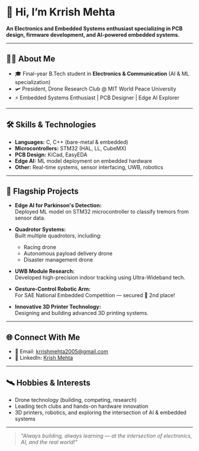 # 👋 Hi, I’m Krrish Mehta

**An Electronics and Embedded Systems enthusiast specializing in PCB design, firmware development, and AI-powered embedded systems.**

---

## 👨‍🎓 About Me

- 🎓 Final-year B.Tech student in **Electronics & Communication** (AI & ML specialization)
- 🛩️ President, Drone Research Club @ MIT World Peace University
- ⚡ Embedded Systems Enthusiast | PCB Designer | Edge AI Explorer

---

## 🛠️ Skills & Technologies

- **Languages:** C, C++ (bare-metal & embedded)
- **Microcontrollers:** STM32 (HAL, LL, CubeMX)
- **PCB Design:** KiCad, EasyEDA
- **Edge AI:** ML model deployment on embedded hardware
- **Other:** Real-time systems, sensor interfacing, UWB, robotics

---

## 🚀 Flagship Projects

- **Edge AI for Parkinson's Detection:**  
  Deployed ML model on STM32 microcontroller to classify tremors from sensor data.

- **Quadrotor Systems:**  
  Built multiple quadrotors, including:
  - Racing drone
  - Autonomous payload delivery drone
  - Disaster management drone

- **UWB Module Research:**  
  Developed high-precision indoor tracking using Ultra-Wideband tech.

- **Gesture-Control Robotic Arm:**  
  For SAE National Embedded Competition — secured 🥈 2nd place!

- **Innovative 3D Printer Technology:**  
  Designing and building advanced 3D printing systems.

---

## 🌐 Connect With Me

- 📧 Email: [krrishmehta2005@gmail.com](mailto:krrishmehta2005@gmail.com)
- 💼 LinkedIn: [Krish Mehta](https://www.linkedin.com/in/krrish-mehta)

---

## 🛰️ Hobbies & Interests

- Drone technology (building, competing, research)
- Leading tech clubs and hands-on hardware innovation
- 3D printers, robotics, and exploring the intersection of AI & embedded systems

---

> *"Always building, always learning — at the intersection of electronics, AI, and the real world!"*
